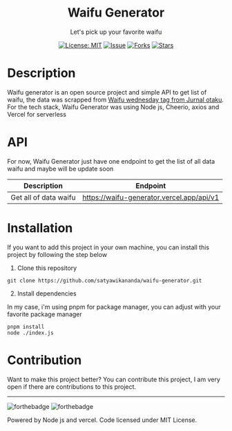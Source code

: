 <div align="center">
<h1>Waifu Generator</h1>

<p>Let's pick up your favorite waifu</p>

[![License: MIT](https://img.shields.io/badge/License-MIT-yellow.svg)](https://raw.githubusercontent.com/satyawikananda/waifu-generator/main/LICENSE?token=AH44ZFA7YM7EATKXBSYW4Q27ZUC7I)
[![Issue](https://img.shields.io/github/issues/satyawikananda/waifu-generator)](https://img.shields.io/github/issues/satyawikananda/waifu-generator)
[![Forks](https://img.shields.io/github/forks/satyawikananda/waifu-generator)](https://img.shields.io/github/forks/satyawikananda/waifu-generator)
[![Stars](https://img.shields.io/github/stars/satyawikananda/waifu-generator)](https://img.shields.io/github/stars/satyawikananda/waifu-generator)

</div>

# Description
Waifu generator is an open source project and simple API to get list of waifu, the data was scrapped from [Waifu wednesday tag from Jurnal otaku](http://jurnalotaku.com/tag/waifu-wednesday/). For the tech stack, Waifu Generator was using Node js, Cheerio, axios and Vercel for serverless

# API
For now, Waifu Generator just have one endpoint to get the list of all data waifu and maybe will be update soon

| Description | Endpoint | 
|------------ | ---------|
| Get all of data waifu | https://waifu-generator.vercel.app/api/v1 | 

# Installation
If you want to add this project in your own machine, you can install this project by following the step below

1. Clone this repository
```
git clone https://github.com/satyawikananda/waifu-generator.git
```
2. Install dependencies

In my case, i'm using pnpm for package manager, you can adjust with your favorite package manager

```
pnpm install
node ./index.js
```

# Contribution
Want to make this project better? You can contribute this project, I am very open if there are contributions to this project.

---
![forthebadge](https://forthebadge.com/images/badges/built-with-love.svg)
![forthebadge](https://forthebadge.com/images/badges/made-with-javascript.svg)

Powered by Node js and vercel. Code licensed under MIT License.
